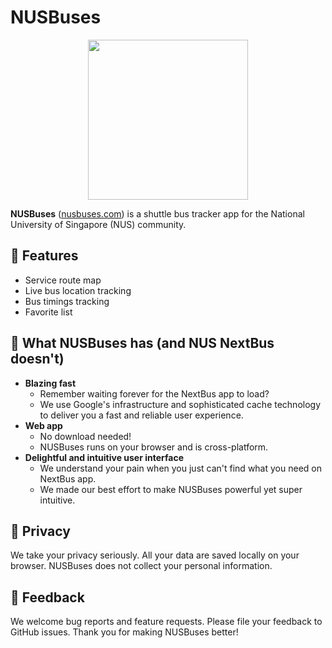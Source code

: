 # NUSBuses 
<p align="center"> 
<img width="256" height="256" src="src/assets/logo.svg">
</p>

**NUSBuses** ([nusbuses.com](https://www.nusbuses.com)) is a shuttle bus tracker app for the National University of
 Singapore (NUS) community.

## 🍭 Features
- Service route map
- Live bus location tracking
- Bus timings tracking
- Favorite list


## 🍬 What NUSBuses has (and NUS NextBus doesn't)
- **Blazing fast** 
    - Remember waiting forever for the NextBus app to load?
    - We use Google's infrastructure and sophisticated cache technology to deliver you a fast and reliable user experience.
- **Web app** 
    - No download needed!
    - NUSBuses runs on your browser and is cross-platform.
- **Delightful and intuitive user interface** 
    -  We understand your pain when you just can't find what you need on NextBus app.
    -  We made our best effort to make NUSBuses powerful yet super intuitive.
    
## 🔏 Privacy
We take your privacy seriously. All your data are saved locally on your browser.
NUSBuses does not collect your personal information.

## 📧 Feedback
We welcome bug reports and feature requests. Please file your 
feedback to GitHub issues. Thank you for making NUSBuses better!
